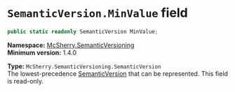 # `SemanticVersion.MinValue` field

```c#
public static readonly SemanticVersion MinValue;
```

**Namespace:** [McSherry.SemanticVersioning][1]  
**Minimum version:** 1.4.0

[1]: ../

**Type:** `McSherry.SemanticVersioning.SemanticVersion`  
The lowest-precedence [SemanticVersion][2] that can be represented. This field is read-only.

[2]: ./